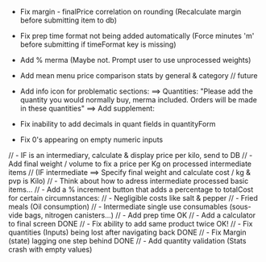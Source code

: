 - Fix margin - finalPrice correlation on rounding (Recalculate margin before submitting item to db)
- Fix prep time format not being added automatically (Force minutes 'm' before submitting if timeFormat key is missing)

- Add % merma (Maybe not. Prompt user to use unprocessed weights)

- Add mean menu price comparison stats by general & category // future

- Add info icon for problematic sections:
        ==> Quantities: "Please add the quantity you would normally buy, merma included. Orders will be made in these quantities"
        ==> Add supplement: 


- Fix inability to add decimals in quant fields in quantityForm

- Fix 0's appearing on empty numeric inputs

// - IF is an intermediary, calculate & display price per kilo, send to DB
// - Add final weight / volume to fix a price per Kg on processed intermediate items
//         (IF intermediate  ==>  Specify final weight and calculate cost / kg & pvp is Kilo)
// - Think about how to adress intermediate processed basic items... 
// - Add a % increment button that adds a percentage to totalCost for certain circumnstances:
//         - Negligible costs like salt & pepper
//         - Fried meals (Oil consumption)
//         - Intermediate single use consumables (sous-vide bags, nitrogen canisters...)
// - Add prep time OK 
// - Add a calculator to final screen DONE
// - Fix ability to add same product twice OK!
// - Fix quantities (Inputs) being lost after navigating back DONE
// - Fix Margin (state) lagging one step behind DONE
// - Add quantity validation (Stats crash with empty values)
